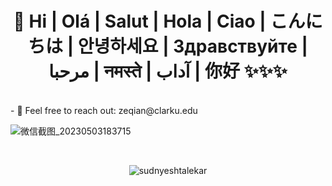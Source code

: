  <h1 align="center">👋 Hi | Olá | Salut | Hola | Ciao | こんにちは | 안녕하세요 | Здравствуйте | مرحبا | नमस्ते | آداب | 你好 ✨✨✨ </h1>
 <br />
- 🔭 Feel free to reach out: zeqian@clarku.edu

   <br /> 
   
![微信截图_20230503183715](https://user-images.githubusercontent.com/91390400/236066013-b7007e6e-4b4e-4cee-9dc2-5a40087f9c59.png)


<br />
<p align="center"> <img src="https://github-readme-stats.vercel.app/api?username=sudnyeshtalekar&show_icons=true&theme=dark" alt="sudnyeshtalekar" /> 
</p>

<!---\
 - 🔭 This is Zeyi Qian, a PhD candidate in Economics at Clark University 
- 🌱 Interested in Urban Economics and International Trade
- ✨ [Linkin](https://www.linkedin.com/in/zeyi-qian-b04288208)
- 💞️ Email: ZeQian@clarku.edu![](https://github-readme-stats.vercel.app/api?username=ZeyiQian&theme=dark)ZeyiQian/ZeyiQian is a ✨ special ✨ repository because its `README.md` (this file) appears on your GitHub profile.
You can click the Preview link to take a look at your changes.- 💞️ 
--->
 
